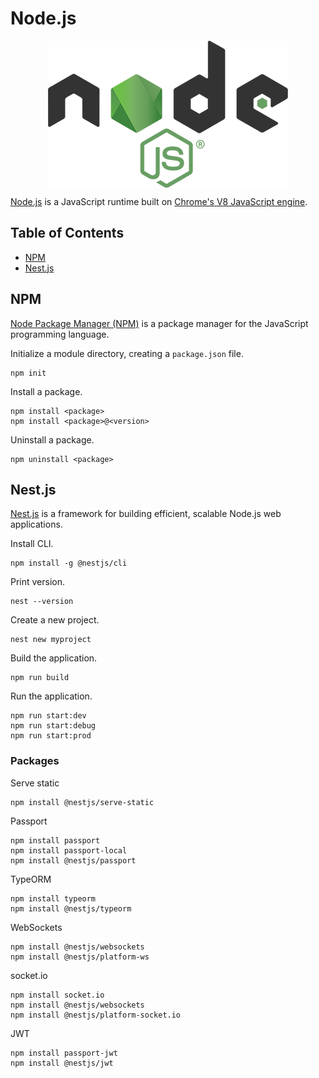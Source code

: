 # Node.js

<p align="center"><img align="center" src="nodejs.png"></p>

[Node.js](https://nodejs.org/) is a JavaScript runtime built on [Chrome's V8 JavaScript engine](https://v8.dev/).

## Table of Contents

* [NPM](#npm)
* [Nest.js](#nestjs)

## NPM

[Node Package Manager (NPM)](https://www.npmjs.com/) is a package manager for the JavaScript programming language.

Initialize a module directory, creating a `package.json` file.
```
npm init
```

Install a package.
```
npm install <package>
npm install <package>@<version>
```

Uninstall a package.
```
npm uninstall <package>
```

## Nest.js

[Nest.js](https://nestjs.com/) is a framework for building efficient, scalable Node.js web applications.

Install CLI.
```
npm install -g @nestjs/cli
```

Print version.
```
nest --version
```

Create a new project.
```
nest new myproject
```

Build the application.
```
npm run build
```

Run the application.
```
npm run start:dev
npm run start:debug
npm run start:prod
```

### Packages

Serve static
```
npm install @nestjs/serve-static
```

Passport
```
npm install passport
npm install passport-local
npm install @nestjs/passport
```

TypeORM
```
npm install typeorm
npm install @nestjs/typeorm
```

WebSockets
```
npm install @nestjs/websockets
npm install @nestjs/platform-ws
```

socket.io
```
npm install socket.io
npm install @nestjs/websockets
npm install @nestjs/platform-socket.io
```

JWT
```
npm install passport-jwt
npm install @nestjs/jwt
```
